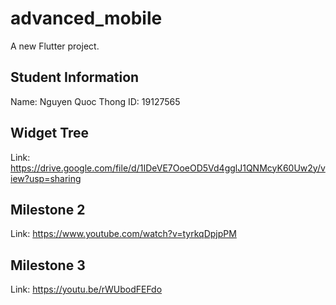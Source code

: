 # advanced_mobile

A new Flutter project.

## Student Information

Name: Nguyen Quoc Thong
ID: 19127565

## Widget Tree

Link: https://drive.google.com/file/d/1IDeVE7OoeOD5Vd4gglJ1QNMcyK60Uw2y/view?usp=sharing

## Milestone 2

Link: https://www.youtube.com/watch?v=tyrkqDpjpPM

## Milestone 3

Link: https://youtu.be/rWUbodFEFdo
